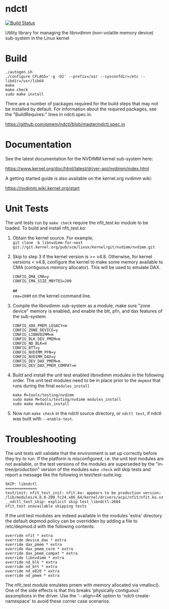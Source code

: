# ndctl
[![Build Status](https://travis-ci.org/pmem/ndctl.svg?branch=master)](https://travis-ci.org/pmem/ndctl)

Utility library for managing the libnvdimm (non-volatile memory device)
sub-system in the Linux kernel
  

Build
=====

```
./autogen.sh
./configure CFLAGS='-g -O2' --prefix=/usr --sysconfdir=/etc --libdir=/usr/lib64
make
make check
sudo make install
```

There are a number of packages required for the build steps that may not
be installed by default.   For information about the required packages,
see the "BuildRequires:" lines in ndctl.spec.in.

https://github.com/pmem/ndctl/blob/master/ndctl.spec.in

Documentation
=============
See the latest documentation for the NVDIMM kernel sub-system here:
  
https://www.kernel.org/doc/html/latest/driver-api/nvdimm/index.html

A getting started guide is also available on the kernel.org nvdimm wiki:

https://nvdimm.wiki.kernel.org/start

Unit Tests
==========
The unit tests run by `make check` require the nfit_test.ko module to be
loaded.  To build and install nfit_test.ko:

1. Obtain the kernel source.  For example,  
   `git clone -b libnvdimm-for-next git://git.kernel.org/pub/scm/linux/kernel/git/nvdimm/nvdimm.git`  

1. Skip to step 3 if the kernel version is >= v4.8.  Otherwise, for
   kernel versions < v4.8, configure the kernel to make some memory
   available to CMA (contiguous memory allocator). This will be used to
   emulate DAX.  
   ```
   CONFIG_DMA_CMA=y
   CONFIG_CMA_SIZE_MBYTES=200
   ```
   **or**  
   `cma=200M` on the kernel command line.  

1. Compile the libnvdimm sub-system as a module, make sure "zone device"
   memory is enabled, and enable the btt, pfn, and dax features of the
   sub-system:  

   ```
   CONFIG_X86_PMEM_LEGACY=m
   CONFIG_ZONE_DEVICE=y
   CONFIG_LIBNVDIMM=m
   CONFIG_BLK_DEV_PMEM=m
   CONFIG_ND_BLK=m
   CONFIG_BTT=y
   CONFIG_NVDIMM_PFN=y
   CONFIG_NVDIMM_DAX=y
   CONFIG_DEV_DAX_PMEM=m
   CONFIG_DEV_DAX_PMEM_COMPAT=m
   ```

1. Build and install the unit test enabled libnvdimm modules in the
   following order.  The unit test modules need to be in place prior to
   the `depmod` that runs during the final `modules_install`  

   ```
   make M=tools/testing/nvdimm
   sudo make M=tools/testing/nvdimm modules_install
   sudo make modules_install
   ```

1. Now run `make check` in the ndctl source directory, or `ndctl test`,
   if ndctl was built with `--enable-test`.

Troubleshooting
===============

The unit tests will validate that the environment is set up correctly
before they try to run. If the platform is misconfigured, i.e. the unit
test modules are not available, or the test versions of the modules are
superseded by the "in-tree/production" version of the modules `make
check` will skip tests and report a message like the following in
test/test-suite.log:  

```
SKIP: libndctl
==============
test/init: nfit_test_init: nfit.ko: appears to be production version: /lib/modules/4.8.8-200.fc24.x86_64/kernel/drivers/acpi/nfit/nfit.ko.xz
__ndctl_test_skip: explicit skip test_libndctl:2684
nfit_test unavailable skipping tests
```

If the unit test modules are indeed available in the modules 'extra'
directory the default depmod policy can be overridden by adding a file
to /etc/depmod.d with the following contents:  

```
override nfit * extra
override device_dax * extra
override dax_pmem * extra
override dax_pmem_core * extra
override dax_pmem_compat * extra
override libnvdimm * extra
override nd_blk * extra
override nd_btt * extra
override nd_e820 * extra
override nd_pmem * extra
```

The nfit_test module emulates pmem with memory allocated via vmalloc().
One of the side effects is that this breaks 'physically contiguous'
assumptions in the driver. Use the '--align=4K option to 'ndctl
create-namespace' to avoid these corner case scenarios.

